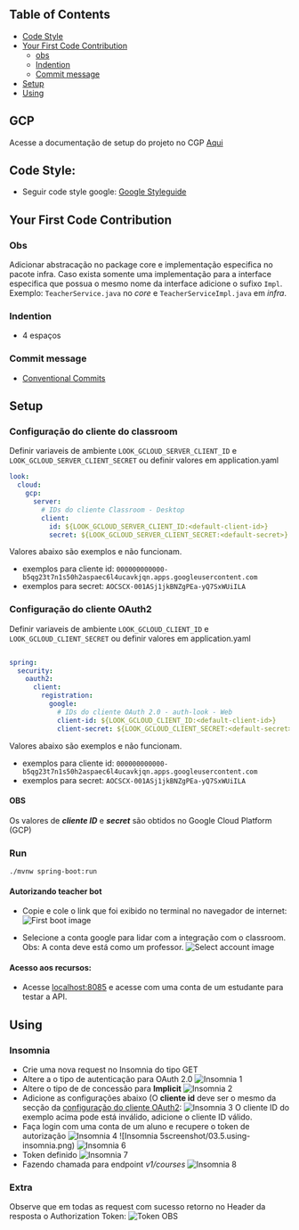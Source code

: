 
## Table of Contents

- [Code Style](#code-style)
- [Your First Code Contribution](#your-first-code-contribution)
  - [obs](#obs)
  - [Indention](#indention)
  - [Commit message](#commit-message)
- [Setup](#setup)
- [Using](#using)

## GCP
Acesse a documentação de setup do projeto no CGP [Aqui](docs/gcp-setup.md)

## Code Style:
 - Seguir code style google: [Google Styleguide](google.github.io/styleguide/javaguide.md)

## Your First Code Contribution
### Obs
Adicionar abstracação no package core e implementação especifica no pacote infra. Caso exista somente 
uma implementação para a interface especifica que possua o mesmo nome da interface adicione o sufixo ```Impl```. Exemplo: 
```TeacherService.java``` no *core* e  ```TeacherServiceImpl.java``` em *infra*. 

### Indention
- 4 espaços

### Commit message
- [Conventional Commits](https://www.conventionalcommits.org/en/v1.0.0/)

## Setup
### Configuração do cliente do classroom
Definir variaveis de ambiente ```LOOK_GCLOUD_SERVER_CLIENT_ID``` e ```LOOK_GCLOUD_SERVER_CLIENT_SECRET``` ou definir valores em application.yaml

```yaml
look:
  cloud:
    gcp:
      server:
        # IDs do cliente Classroom - Desktop
        client:
          id: ${LOOK_GCLOUD_SERVER_CLIENT_ID:<default-client-id>}
          secret: ${LOOK_GCLOUD_SERVER_CLIENT_SECRET:<default-secret>}
```

Valores abaixo são exemplos e não funcionam.
- exemplos para cliente id: ```000000000000-b5qg23t7n1s50h2aspaec6l4ucavkjqn.apps.googleusercontent.com```
- exemplos para secret: ```AOCSCX-001ASj1jkBNZgPEa-yQ7SxWUiILA```

### Configuração do cliente OAuth2
Definir variaveis de ambiente ```LOOK_GCLOUD_CLIENT_ID``` e ```LOOK_GCLOUD_CLIENT_SECRET``` ou definir valores em application.yaml
```yaml

spring:
  security:
    oauth2:
      client:
        registration:
          google:
            # IDs do cliente OAuth 2.0 - auth-look - Web
            client-id: ${LOOK_GCLOUD_CLIENT_ID:<default-client-id>}
            client-secret: ${LOOK_GCLOUD_CLIENT_SECRET:<default-secret>}
```

Valores abaixo são exemplos e não funcionam.
- exemplos para cliente id: ```000000000000-b5qg23t7n1s50h2aspaec6l4ucavkjqn.apps.googleusercontent.com```
- exemplos para secret: ```AOCSCX-001ASj1jkBNZgPEa-yQ7SxWUiILA```


#### OBS
Os valores de ***cliente ID*** e ***secret*** são obtidos no Google Cloud Platform (GCP)

### Run

````shell
./mvnw spring-boot:run
````

#### Autorizando teacher bot
- Copie e cole o link que foi exibido no terminal no navegador de internet:
![First boot image](docs/screenshot/01.first-boot.png)

- Selecione a conta google para lidar com a integração com o classroom. Obs: A conta deve está como um professor.
![Select account image](docs/screenshot/02.select-account.png)

#### Acesso aos recursos:
- Acesse [localhost:8085](localhost:8085) e acesse com uma conta de um estudante para testar a API.


## Using
### Insomnia
- Crie uma nova request no Insomnia do tipo GET
- Altere a o tipo de autenticação para OAuth 2.0
  ![Insomnia 1](docs/screenshot/03.1.using-insomnia.png)
- Altere o tipo de de concessão para **Implicit**
  ![Insomnia 2](docs/screenshot/03.2.using-insomnia.png)
- Adicione as configurações abaixo (O **cliente id** deve ser o mesmo da secção da [configuração do cliente OAuth2](#configuração-do-cliente-oauth2):
  ![Insomnia 3](docs/screenshot/03.3.using-insomnia.png)
O cliente ID do exemplo acima pode está inválido, adicione o cliente ID válido.
- Faça login com uma conta de um aluno e recupere o token de autorização
  ![Insomnia 4](docs/screenshot/03.4.using-insomnia.png)
  ![Insomnia 5screenshot/03.5.using-insomnia.png)
  ![Insomnia 6](docs/screenshot/03.6.using-insomnia.png)
- Token definido
  ![Insomnia 7](docs/screenshot/03.7.using-insomnia.png)
- Fazendo chamada para endpoint *v1/courses* 
  ![Insomnia 8](docs/screenshot/03.8.using-insomnia.png)

### Extra
Observe que em todas as request com sucesso retorno no Header da resposta o Authorization Token:
![Token OBS](docs/screenshot/03.9.using-insomnia.png)
